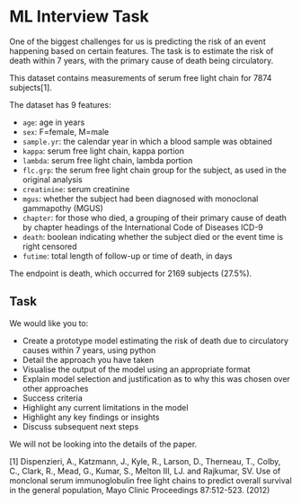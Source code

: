 # ML Interview Task

One of the biggest challenges for us is predicting the risk of an event happening based on certain features. The task is to estimate the risk of death within 7 years, with the primary cause of death being circulatory.

This dataset contains measurements of serum free light chain for 7874 subjects[1].

The dataset has 9 features:
- `age`: age in years
- `sex`: F=female, M=male
- `sample.yr`: the calendar year in which a blood sample was obtained
- `kappa`: serum free light chain, kappa portion
- `lambda`: serum free light chain, lambda portion
- `flc.grp`: the serum free light chain group for the subject, as used in the original analysis
- `creatinine`: serum creatinine
- `mgus`: whether the subject had been diagnosed with monoclonal gammapothy (MGUS)
- `chapter`: for those who died, a grouping of their primary cause of death by chapter headings of the International Code of Diseases ICD-9
- `death`: boolean indicating whether the subject died or the event time is right censored
- `futime`: total length of follow-up or time of death, in days

The endpoint is death, which occurred for 2169 subjects (27.5%).

## Task

We would like you to:
- Create a prototype model estimating the risk of death due to circulatory causes within 7 years, using python
- Detail the approach you have taken
- Visualise the output of the model using an appropriate format
- Explain model selection and justification as to why this was chosen over other approaches
- Success criteria
- Highlight any current limitations in the model
- Highlight any key findings or insights
- Discuss subsequent next steps

We will not be looking into the details of the paper.

[1] Dispenzieri, A., Katzmann, J., Kyle, R., Larson, D., Therneau, T., Colby, C., Clark, R., Mead, G., Kumar, S., Melton III, LJ. and Rajkumar, SV. Use of monclonal serum immunoglobulin free light chains to predict overall survival in the general population, Mayo Clinic Proceedings 87:512-523. (2012)
